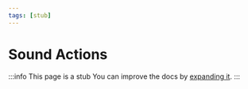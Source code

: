 ```yaml
---
tags: [stub]
---
```


# Sound Actions

:::info This page is a stub
You can improve the docs by [expanding it](../../contributing).
:::